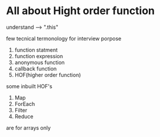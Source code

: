 # All about Hight order function

understand --> ".this"


few tecnical termonology for interview porpose

1. function statment
2. function expression
3. anonymous function
4. callback function
5. HOF(higher order function)

some inbuilt HOF's
1. Map
2. ForEach
3. Filter
4. Reduce

are for arrays only



